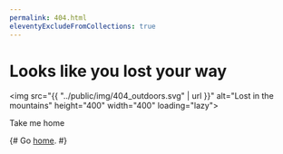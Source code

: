 ```yaml
---
permalink: 404.html
eleventyExcludeFromCollections: true
---
```


# Looks like you lost your way

<img src="{{ "../public/img/404_outdoors.svg" | url }}" alt="Lost in the mountains" height="400" width="400" loading="lazy">

<sl-button variant="primary" size="large" href="{{ '/' | url }}">Take me home</sl-button>

{# Go <a href="index.njk">home</a>. #}

<!--

Read more: https://www.11ty.dev/docs/quicktips/not-found/

This will work for both GitHub pages and Netlify:

* https://help.github.com/articles/creating-a-custom-404-page-for-your-github-pages-site/
* https://www.netlify.com/docs/redirects/#custom-404

-->
